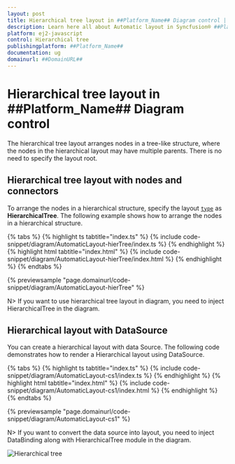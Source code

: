 ```yaml
---
layout: post
title: Hierarchical tree layout in ##Platform_Name## Diagram control | Syncfusion®
description: Learn here all about Automatic layout in Syncfusion® ##Platform_Name## Diagram control of Syncfusion Essential® JS 2 and more.
platform: ej2-javascript
control: Hierarchical tree 
publishingplatform: ##Platform_Name##
documentation: ug
domainurl: ##DomainURL##
---
```


# Hierarchical tree layout in ##Platform_Name## Diagram control

The hierarchical tree layout arranges nodes in a tree-like structure, where the nodes in the hierarchical layout may have multiple parents. There is no need to specify the layout root.

## Hierarchical tree layout with nodes and connectors

To arrange the nodes in a hierarchical structure, specify the layout [`type`](../api/diagram/layoutModel/#type) as **HierarchicalTree**. The following example shows how to arrange the nodes in a hierarchical structure.

{% tabs %}
{% highlight ts tabtitle="index.ts" %}
{% include code-snippet/diagram/AutomaticLayout-hierTree/index.ts %}
{% endhighlight %}
{% highlight html tabtitle="index.html" %}
{% include code-snippet/diagram/AutomaticLayout-hierTree/index.html %}
{% endhighlight %}
{% endtabs %}
        
{% previewsample "page.domainurl/code-snippet/diagram/AutomaticLayout-hierTree" %}

N> If you want to use hierarchical tree layout in diagram, you need to inject HierarchicalTree in the diagram.

## Hierarchical layout with DataSource

You can create a hierarchical layout with data Source. The following code demonstrates how to render a Hierarchical layout using DataSource.

{% tabs %}
{% highlight ts tabtitle="index.ts" %}
{% include code-snippet/diagram/AutomaticLayout-cs1/index.ts %}
{% endhighlight %}
{% highlight html tabtitle="index.html" %}
{% include code-snippet/diagram/AutomaticLayout-cs1/index.html %}
{% endhighlight %}
{% endtabs %}
        
{% previewsample "page.domainurl/code-snippet/diagram/AutomaticLayout-cs1" %}

N> If you want to convert the data source into layout, you need to inject DataBinding along with HierarchicalTree module in the diagram.

![Hierarchical tree](images/hierarchicalTree.png)